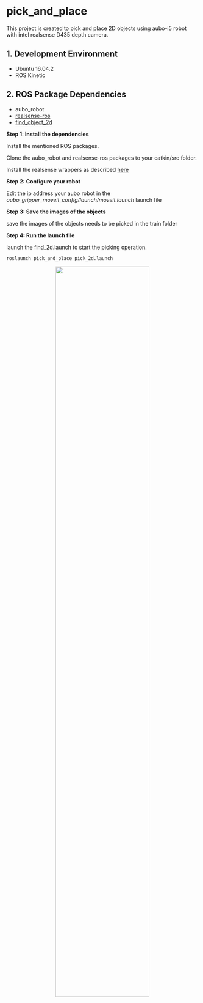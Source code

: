 # pick_and_place
This project is created to pick and place 2D objects using aubo-i5 robot with intel realsense D435 depth camera.

## 1. Development Environment
- Ubuntu 16.04.2
- ROS Kinetic

## 2. ROS Package Dependencies
- aubo_robot
- [realsense-ros](https://github.com/IntelRealSense/realsense-ros)
- [find_object_2d](http://wiki.ros.org/find_object_2d)

__Step 1: Install the dependencies__

Install the mentioned ROS packages.

Clone the aubo_robot and realsense-ros packages to your catkin/src folder.

Install the realsense wrappers as described [here](https://github.com/IntelRealSense/librealsense/blob/master/doc/distribution_linux.md#installing-the-packages)

__Step 2: Configure your robot__

Edit the ip address your aubo robot in the _aubo_gripper_moveit_config/launch/moveit.launch_ launch file

__Step 3: Save the images of the objects__

save the images of the objects needs to be picked in the train folder

__Step 4: Run the launch file__

launch the find_2d.launch to start the picking operation. 

    roslaunch pick_and_place pick_2d.launch
<p align="center">    
<img src="picking.gif" align="center" width="70%" height="70%">
</p>

